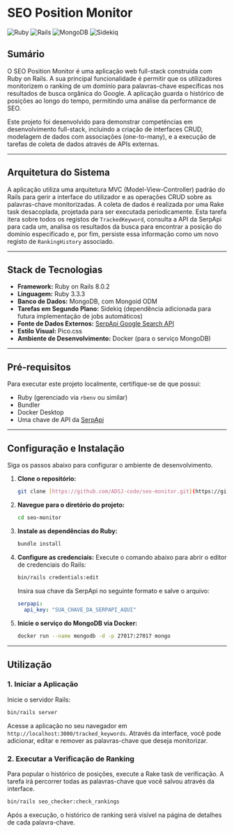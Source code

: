 # SEO Position Monitor

![Ruby](https://img.shields.io/badge/Ruby-3.3.3-CC342D.svg?style=for-the-badge&logo=ruby)
![Rails](https://img.shields.io/badge/Rails-8.0.2-D30001.svg?style=for-the-badge&logo=rubyonrails)
![MongoDB](https://img.shields.io/badge/MongoDB-4.7.1-47A248.svg?style=for-the-badge&logo=mongodb)
![Sidekiq](https://img.shields.io/badge/Sidekiq-8.0-red?style=for-the-badge&logo=sidekiq)

## Sumário

O SEO Position Monitor é uma aplicação web full-stack construída com Ruby on Rails. A sua principal funcionalidade é permitir que os utilizadores monitorizem o ranking de um domínio para palavras-chave específicas nos resultados de busca orgânica do Google. A aplicação guarda o histórico de posições ao longo do tempo, permitindo uma análise da performance de SEO.

Este projeto foi desenvolvido para demonstrar competências em desenvolvimento full-stack, incluindo a criação de interfaces CRUD, modelagem de dados com associações (one-to-many), e a execução de tarefas de coleta de dados através de APIs externas.

---

## Arquitetura do Sistema

A aplicação utiliza uma arquitetura MVC (Model-View-Controller) padrão do Rails para gerir a interface do utilizador e as operações CRUD sobre as palavras-chave monitorizadas. A coleta de dados é realizada por uma Rake task desacoplada, projetada para ser executada periodicamente. Esta tarefa itera sobre todos os registos de `TrackedKeyword`, consulta a API da SerpApi para cada um, analisa os resultados da busca para encontrar a posição do domínio especificado e, por fim, persiste essa informação como um novo registo de `RankingHistory` associado.

---

## Stack de Tecnologias

* **Framework:** Ruby on Rails 8.0.2
* **Linguagem:** Ruby 3.3.3
* **Banco de Dados:** MongoDB, com Mongoid ODM
* **Tarefas em Segundo Plano:** Sidekiq (dependência adicionada para futura implementação de jobs automáticos)
* **Fonte de Dados Externos:** [SerpApi Google Search API](https://serpapi.com/)
* **Estilo Visual:** Pico.css
* **Ambiente de Desenvolvimento:** Docker (para o serviço MongoDB)

---

## Pré-requisitos

Para executar este projeto localmente, certifique-se de que possui:
* Ruby (gerenciado via `rbenv` ou similar)
* Bundler
* Docker Desktop
* Uma chave de API da [SerpApi](https://serpapi.com/)

---

## Configuração e Instalação

Siga os passos abaixo para configurar o ambiente de desenvolvimento.

1.  **Clone o repositório:**
    ```bash
    git clone [https://github.com/ADSJ-code/seo-monitor.git](https://github.com/ADSJ-code/seo-monitor.git)
    ```

2.  **Navegue para o diretório do projeto:**
    ```bash
    cd seo-monitor
    ```

3.  **Instale as dependências do Ruby:**
    ```bash
    bundle install
    ```

4.  **Configure as credenciais:**
    Execute o comando abaixo para abrir o editor de credenciais do Rails:
    ```bash
    bin/rails credentials:edit
    ```
    Insira sua chave da SerpApi no seguinte formato e salve o arquivo:
    ```yaml
    serpapi:
      api_key: "SUA_CHAVE_DA_SERPAPI_AQUI"
    ```

5.  **Inicie o serviço do MongoDB via Docker:**
    ```bash
    docker run --name mongodb -d -p 27017:27017 mongo
    ```

---

## Utilização

### 1. Iniciar a Aplicação
Inicie o servidor Rails:
```bash
bin/rails server
```
Acesse a aplicação no seu navegador em `http://localhost:3000/tracked_keywords`. Através da interface, você pode adicionar, editar e remover as palavras-chave que deseja monitorizar.

### 2. Executar a Verificação de Ranking
Para popular o histórico de posições, execute a Rake task de verificação. A tarefa irá percorrer todas as palavras-chave que você salvou através da interface.
```bash
bin/rails seo_checker:check_rankings
```
Após a execução, o histórico de ranking será visível na página de detalhes de cada palavra-chave.
